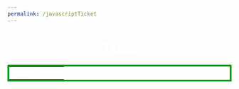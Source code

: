 ```yaml
---
permalink: /javascriptTicket
---
```

<head>
    <script src="https://code.jquery.com/jquery-1.12.4.min.js"></script>
</head>
<h1 style="color:white; text-align: center;">Table</h1>
<style>
  #sample_style{
    width: 100%;
    color:white;
    border: 4px solid #808080;
  }
</style>
<table id="table" style="width: 100%; color:white; border: 4px solid #009614;">
  <tr>
    <th>Name</th>
    <th>Score</th>
  </tr>
  <tbody id="get">
  </tbody>
</table>

<script>
    function partition(arr, l, m, r){
        var n1 = m - l + 1;
        var n2 = r - m;
        var L = new Array(n1);
        var R = new Array(n2);
        
        for (var i = 0; i < n1; i++)
            L[i] = arr[l + i];
        for (var j = 0; j < n2; j++)
            R[j] = arr[m + 1 + j];
        
        var i = 0;
        var j = 0;
        var k = l;
     
        while (i < n1 && j < n2) {
            if (L[i] <= R[j]) {
                arr[k] = L[i];
                i++;
            }
            else {
                arr[k] = R[j];
                j++;
            }
            k++;
        }
        while (i < n1) {
            arr[k] = L[i];
            i++;
            k++;
        }
        while (j < n2) {
            arr[k] = R[j];
            j++;
            k++;
        }
    }
    

    function mergeSort(arr,l, r){
        if(l>=r){
            return;
        }
        var m =l+ parseInt((r-l)/2);
        mergeSort(arr,l,m);
        mergeSort(arr,m+1,r);
        partition(arr,l,m,r);
    }

    var labelsRow = '<tr>' +
        '<th>Name</th>' +
        '<th>Score</th>' +
        '</tr>';
    $('#table').append(labelsRow);

    let array = [{"name":"Jason","score":1000},
            {"name":"Jaso","score":1200}];
    mergeSort(array,0,array.length-1)
    console.log(array)

    array.forEach(function (record){
        var name = record["name"];
        var score = record["score"];
        var row = '<tr>' +
            '<td>' + name + '</td>' +
            '<td>' + score + '</td>' +
            '</tr>';

        $('#table').append(row);
    });
</script>
